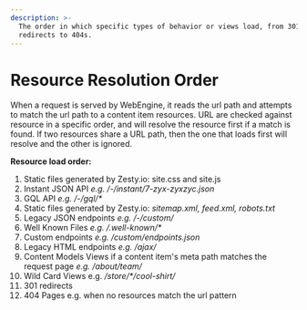 ```yaml
---
description: >-
  The order in which specific types of behavior or views load, from 301
  redirects to 404s.
---
```


# Resource Resolution Order

When a request is served by WebEngine, it reads the url path and attempts to match the url path to a content item resources. URL are checked against resource in a specific order, and will resolve the resource first if a match is found. If two resources share a URL path, then the one that loads first will resolve and the other is ignored.

**Resource load order:**

1. Static files generated by Zesty.io: site.css and site.js
2. Instant JSON API _e.g. /-/instant/7-zyx-zyxzyc.json_
3. GQL API _e.g. /-/gql/\*_
4. Static files generated by Zesty.io: _sitemap.xml, feed.xml, robots.txt_
5. Legacy JSON endpoints _e.g. /-/custom/_
6. Well Known Files _e.g. /.well-known/\*_
7. Custom endpoints _e.g. /custom/endpoints.json_
8. Legacy HTML endpoints _e.g. /ajax/_ 
9. Content Models Views if a content item's meta path matches the request page _e.g. /about/team/_
10. Wild Card Views e.g. _/store/\*/cool-shirt/_
11. 301 redirects
12. 404 Pages e.g. when no resources match the url pattern

